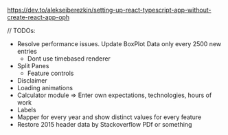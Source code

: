 https://dev.to/alekseiberezkin/setting-up-react-typescript-app-without-create-react-app-oph

// TODOs:

- Resolve performance issues. Update BoxPlot Data only every 2500 new entries
    - Dont use timebased renderer
- Split Panes
    - Feature controls
- Disclaimer
- Loading animations
- Calculator module => Enter own expectations, technologies, hours of work
- Labels
- Mapper for every year and show distinct values for every feature
- Restore 2015 header data by Stackoverflow PDf or something 